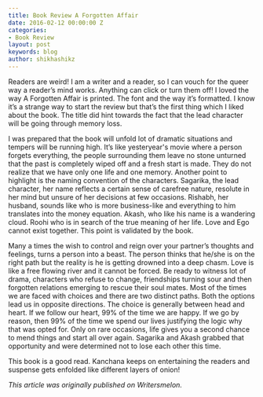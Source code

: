 ```yaml
---
title: Book Review A Forgotten Affair
date: 2016-02-12 00:00:00 Z
categories:
- Book Review
layout: post
keywords: blog
author: shikhashikz
---
```


Readers are weird! I am a writer and a reader, so I can vouch for the queer way a reader’s mind works. Anything can click or turn them off! I loved the way A Forgotten Affair is printed. The font and the way it’s formatted. I know it’s a strange way to start the review but that’s the first thing which I liked about the book. The title did hint towards the fact that the lead character will be going through memory loss. 

I was prepared that the book will unfold lot of dramatic situations and tempers will be running high. It’s like yesteryear's movie where a person forgets everything, the people surrounding them leave no stone unturned that the past is completely wiped off and a fresh start is made. They do not realize that we have only one life and one memory. Another point to highlight is the naming convention of the characters. Sagarika, the lead character, her name reflects a certain sense of carefree nature, resolute in her mind but unsure of her decisions at few occasions. Rishabh, her husband, sounds like who is more business-like and everything to him translates into the money equation. Akash, who like his name is a wandering cloud. Roohi who is in search of the true meaning of her life. Love and Ego cannot exist together. This point is validated by the book. 

Many a times the wish to control and reign over your partner’s thoughts and feelings, turns a person into a beast. The person thinks that he/she is on the right path but the reality is he is getting drowned into a deep chasm. Love is like a free flowing river and it cannot be forced. Be ready to witness lot of drama, characters who refuse to change, friendships turning sour and then forgotten relations emerging to rescue their soul mates. Most of the times we are faced with choices and there are two distinct paths. Both the options lead us in opposite directions. The choice is generally between head and heart. If we follow our heart, 99% of the time we are happy. If we go by reason, then 99% of the time we spend our lives justifying the logic why that was opted for. Only on rare occasions, life gives you a second chance to mend things and start all over again. Sagarika and Akash grabbed that opportunity and were determined not to lose each other this time.

This book is a good read. Kanchana keeps on entertaining the readers and suspense gets enfolded like different layers of onion!

*This article was originally published on Writersmelon.*

